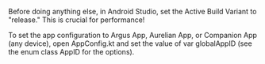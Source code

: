 Before doing anything else, in Android Studio, set the Active Build Variant to "release." This is crucial for performance!

To set the app configuration to Argus App, Aurelian App, or Companion App (any device), open AppConfig.kt and set the value of var globalAppID (see the enum class AppID for the options).